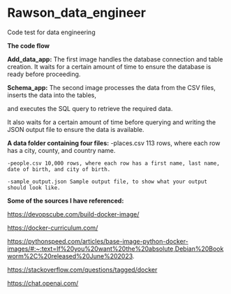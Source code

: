 # Rawson_data_engineer
Code test for data engineering

**The code flow**


**Add_data_app:** 
The first image handles the database connection and table creation. It waits for a certain amount of time to ensure the database is ready before proceeding.

**Schema_app:** The second image processes the data from the CSV files, inserts the data into the tables,

and executes the SQL query to retrieve the required data. 

It also waits for a certain amount of time before querying and writing the JSON output file to ensure the data is available.

**A data folder containing four files:**
    -places.csv 113 rows, where each row has a city, county, and country name.
    
    -people.csv 10,000 rows, where each row has a first name, last name, date of birth, and city of birth.
    
    -sample_output.json Sample output file, to show what your output should look like.

**Some of the sources I have referenced:**

https://devopscube.com/build-docker-image/

https://docker-curriculum.com/

https://pythonspeed.com/articles/base-image-python-docker-images/#:~:text=If%20you%20want%20the%20absolute,Debian%20Bookworm%2C%20released%20June%202023.

https://stackoverflow.com/questions/tagged/docker

https://chat.openai.com/
